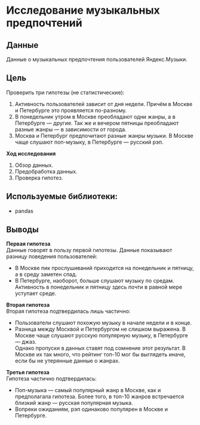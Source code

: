 # Исследование музыкальных предпочтений

## Данные
Данные о музыкальных предпочтения пользователей Яндекс.Музыки.


## Цель

Проверить три гипотезы (не статистические):
1. Активность пользователей зависит от дня недели. Причём в Москве и Петербурге это проявляется по-разному.
2. В понедельник утром в Москве преобладают одни жанры, а в Петербурге — другие. Так же и вечером пятницы преобладают разные жанры — в зависимости от города. 
3. Москва и Петербург предпочитают разные жанры музыки. В Москве чаще слушают поп-музыку, в Петербурге — русский рэп.

**Ход исследования**
 1. Обзор данных.
 2. Предобработка данных.
 3. Проверка гипотез.

## Используемые библиотеки:

- pandas

## Выводы

**Первая гипотеза**
<br>Данные говорят в пользу первой гипотезы. Данные показывают разницу поведения пользователей:
- В Москве пик прослушиваний приходится на понедельник и пятницу, а в среду заметен спад.
- В Петербурге, наоборот, больше слушают музыку по средам. Активность в понедельник и пятницу здесь почти в равной мере уступает среде.

**Вторая гипотеза**
<br>Вторая гипотеза подтвердилась лишь частично:
- Пользователи слушают похожую музыку в начале недели и в конце.
- Разница между Москвой и Петербургом не слишком выражена. В Москве чаще слушают русскую популярную музыку, в Петербурге — джаз.
<br>Однако пропуски в данных ставят под сомнение этот результат. В Москве их так много, что рейтинг топ-10 мог бы выглядеть иначе, если бы не утерянные данные о жанрах.

**Третья гипотеза**
<br>Гипотеза частично подтвердилась:
- Поп-музыка — самый популярный жанр в Москве, как и предполагала гипотеза. Более того, в топ-10 жанров встречается близкий жанр — русская популярная музыка.
- Вопреки ожиданиям, рэп одинаково популярен в Москве и Петербурге.